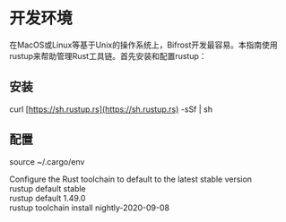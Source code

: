 # 开发环境

在MacOS或Linux等基于Unix的操作系统上，Bifrost开发最容易。本指南使用rustup来帮助管理Rust工具链。首先安装和配置rustup：

## 安装

curl [https://sh.rustup.rs](https://sh.rustup.rs) -sSf \| sh

## 配置

source ~/.cargo/env

Configure the Rust toolchain to default to the latest stable version  
rustup default stable  
rustup default 1.49.0  
rustup toolchain install nightly-2020-09-08

